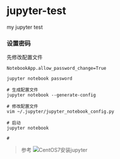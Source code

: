 # jupyter-test
my jupyter test


### 设置密码

先修改配置文件

`NotebookApp.allow_password_change=True`

`jupyter notebook password`


```Shell
# 生成配置文件
jupyter notebook --generate-config

# 修改配置文件
vim ~/.jupyter/jupyter_notebook_config.py

# 启动
jupyter notebook

# 

```

> 参考
> ![CentOS7安装jupyter](https://blog.csdn.net/iFan138/article/details/88424753)
